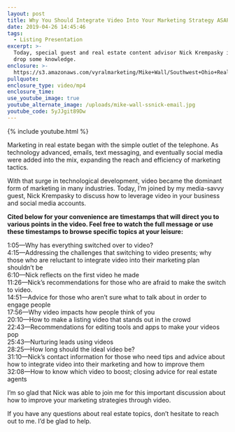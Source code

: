 ```yaml
---
layout: post
title: Why You Should Integrate Video Into Your Marketing Strategy ASAP
date: 2019-04-26 14:45:46
tags:
  - Listing Presentation
excerpt: >-
  Today, special guest and real estate content advisor Nick Krempasky is here to
  drop some knowledge.
enclosure: >-
  https://s3.amazonaws.com/vyralmarketing/Mike+Wall/Southwest+Ohio+Real+Estate+Expert-+Why+You+Should+Integrate+Video+Into+Your+Marketing+Strategy+ASAP.mp4
pullquote:
enclosure_type: video/mp4
enclosure_time:
use_youtube_image: true
youtube_alternate_image: /uploads/mike-wall-ssnick-email.jpg
youtube_code: 5yJJgit89Dw
---
```


{% include youtube.html %}

Marketing in real estate began with the simple outlet of the telephone. As technology advanced, emails, text messaging, and eventually social media were added into the mix, expanding the reach and efficiency of marketing tactics.&nbsp;

With that surge in technological development, video became the dominant form of marketing in many industries. Today, I’m joined by my media-savvy guest, Nick Krempasky to discuss how to leverage video in your business and social media accounts.

**Cited below for your convenience are timestamps that will direct you to various points in the video. Feel free to watch the full message or use these timestamps to browse specific topics at your leisure:&nbsp;**

1:05—Why has everything switched over to video?<br>4:15—Addressing the challenges that switching to video presents; why those who are reluctant to integrate video into their marketing plan shouldn’t be<br>6:10—Nick reflects on the first video he made<br>11:26—Nick’s recommendations for those who are afraid to make the switch to video.<br>14:51—Advice for those who aren’t sure what to talk about in order to engage people<br>17:56—Why video impacts how people think of you<br>20:10—How to make a listing video that stands out in the crowd<br>22:43—Recommendations for editing tools and apps to make your videos pop<br>25:43—Nurturing leads using videos<br>28:25—How long should the ideal video be?<br>31:10—Nick’s contact information for those who need tips and advice about how to integrate video into their marketing and how to improve them<br>32:08—How to know which video to boost; closing advice for real estate agents

I’m so glad that Nick was able to join me for this important discussion about how to improve your marketing strategies through video.

If you have any questions about real estate topics, don’t hesitate to reach out to me. I’d be glad to help.